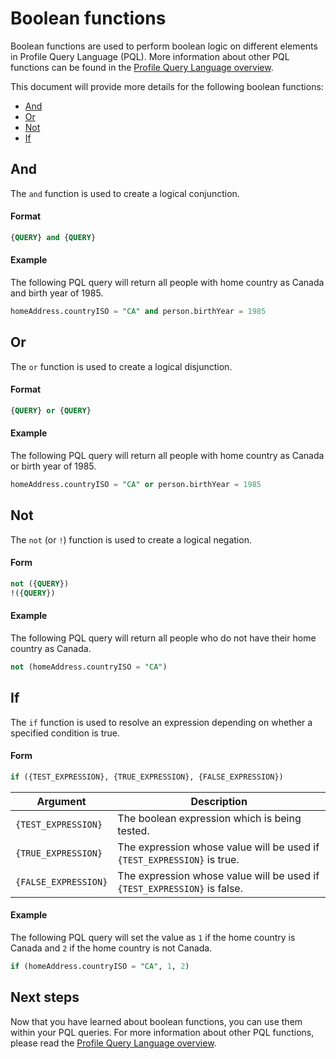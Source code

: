 # Boolean functions

Boolean functions are used to perform boolean logic on different elements in Profile Query Language (PQL).  More information about other PQL functions can be found in the [Profile Query Language overview](../profile_query_language.md).

This document will provide more details for the following boolean functions:

- [And](#and)
- [Or](#or)
- [Not](#not)
- [If](#if)

## And

The `and` function is used to create a logical conjunction.

#### Format

```sql
{QUERY} and {QUERY}
```

#### Example

The following PQL query will return all people with home country as Canada and birth year of 1985.

```sql
homeAddress.countryISO = "CA" and person.birthYear = 1985
```

## Or

The `or` function is used to create a logical disjunction.

#### Format

```sql
{QUERY} or {QUERY}
```

#### Example

The following PQL query will return all people with home country as Canada or birth year of 1985.

```sql
homeAddress.countryISO = "CA" or person.birthYear = 1985
```

## Not

The `not` (or `!`) function is used to create a logical negation.

#### Form

```sql
not ({QUERY})
!({QUERY})
```

#### Example

The following PQL query will return all people who do not have their home country as Canada.

```sql
not (homeAddress.countryISO = "CA")
```

## If

The `if` function is used to resolve an expression depending on whether a specified condition is true.

#### Form

```sql
if ({TEST_EXPRESSION}, {TRUE_EXPRESSION}, {FALSE_EXPRESSION})
```

| Argument | Description |
| --------- | ----------- |
| `{TEST_EXPRESSION}` | The boolean expression which is being tested. |
| `{TRUE_EXPRESSION}` | The expression whose value will be used if `{TEST_EXPRESSION}` is true. |
| `{FALSE_EXPRESSION}` | The expression whose value will be used if `{TEST_EXPRESSION}` is false. |

#### Example

The following PQL query will set the value as `1` if the home country is Canada and `2` if the home country is not Canada.

```sql
if (homeAddress.countryISO = "CA", 1, 2)
```

## Next steps

Now that you have learned about boolean functions, you can use them within your PQL queries. For more information about other PQL functions, please read the [Profile Query Language overview](../profile_query_language.md).